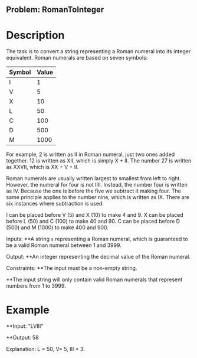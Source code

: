 ## Problem: RomanToInteger

# Description
The task is to convert a string representing a Roman numeral into its integer equivalent. Roman numerals are based on seven symbols: 

| Symbol | Value |
| ------ | ----- |
| I       | 1     |
| V      | 5     |
| X      | 10    |
| L      | 50    |
| C      | 100   |
| D      | 500   |
| M      | 1000  |

For example, 2 is written as II in Roman numeral, just two ones added together. 12 is written as XII, which is simply X + II. The number 27 is written as XXVII, which is XX + V + II.

Roman numerals are usually written largest to smallest from left to right. However, the numeral for four is not IIII. Instead, the number four is written as IV. Because the one is before the five we subtract it making four. The same principle applies to the number nine, which is written as IX. There are six instances where subtraction is used:

I can be placed before V (5) and X (10) to make 4 and 9. 
X can be placed before L (50) and C (100) to make 40 and 90. 
C can be placed before D (500) and M (1000) to make 400 and 900.


Inputs:
**A string `s` representing a Roman numeral, which is guaranteed to be a valid Roman numeral between 1 and 3999.

Output:
**An integer representing the decimal value of the Roman numeral.

Constraints:
**The input must be a non-empty string.

**The input string will only contain valid Roman numerals that represent numbers from 1 to 3999.

# Example

**Input: "LVIII"

**Output: 58

Explanation: L = 50, V= 5, III = 3.



